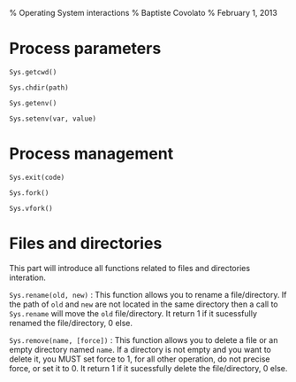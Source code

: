 % Operating System interactions
% Baptiste Covolato
% February 1, 2013

Process parameters
==================

`Sys.getcwd()`

`Sys.chdir(path)`

`Sys.getenv()`

`Sys.setenv(var, value)`

Process management
==================

`Sys.exit(code)`

`Sys.fork()`

`Sys.vfork()`

Files and directories
===========

This part will introduce all functions related to files and directories interation.

`Sys.rename(old, new)`
:   This function allows you to rename a file/directory.
    If the path of `old` and `new` are not located in the same directory then
    a call to `Sys.rename` will move the `old` file/directory. It return 1 if it
    sucessfully renamed the file/directory, 0 else.

`Sys.remove(name, [force])`
:   This function allows you to delete a file or an empty directory named `name`.
    If a directory is not empty and you want to delete it, you MUST set force to 1,
    for all other operation, do not precise force, or set it to 0. It return 1
    if it sucessfully delete the file/directory, 0 else.
